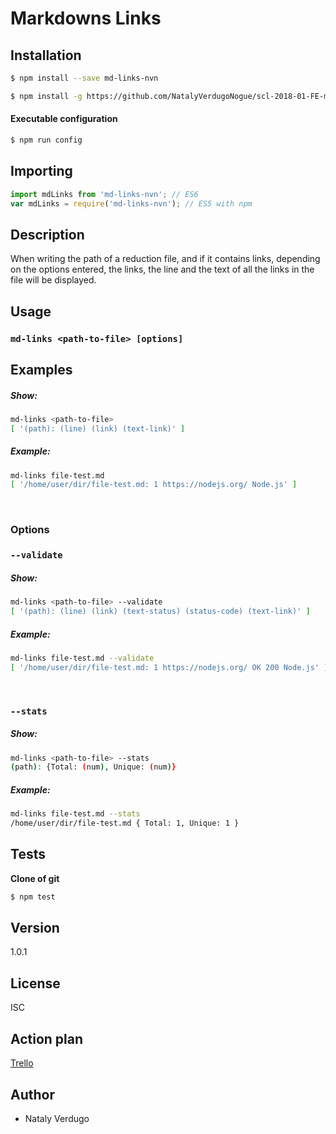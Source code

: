 # Markdowns Links

## Installation

```sh
$ npm install --save md-links-nvn
```
```sh
$ npm install -g https://github.com/NatalyVerdugoNogue/scl-2018-01-FE-markdown 
```

#### Executable configuration

```sh
$ npm run config 
```

## Importing

```javascript
import mdLinks from 'md-links-nvn'; // ES6
var mdLinks = require('md-links-nvn'); // ES5 with npm
```

## Description

When writing the path of a reduction file, and if it contains links, depending on the options entered, the links, the line and the text of all the links in the file will be displayed.


## Usage

### `md-links <path-to-file> [options]`

## Examples

##### Show:
```sh
md-links <path-to-file>
[ '(path): (line) (link) (text-link)' ]
```
##### Example:
```sh
md-links file-test.md
[ '/home/user/dir/file-test.md: 1 https://nodejs.org/ Node.js' ]
```

&nbsp;
### Options

### `--validate`

##### Show:
```sh
md-links <path-to-file> --validate
[ '(path): (line) (link) (text-status) (status-code) (text-link)' ]
```
##### Example:
```sh
md-links file-test.md --validate
[ '/home/user/dir/file-test.md: 1 https://nodejs.org/ OK 200 Node.js' ]
```

&nbsp;
### `--stats`

##### Show:
```sh
md-links <path-to-file> --stats
(path): {Total: (num), Unique: (num)}
```
##### Example:
```sh
md-links file-test.md --stats
/home/user/dir/file-test.md { Total: 1, Unique: 1 }
```


## Tests 
**Clone of git**

```javascript
$ npm test 
```

## Version

1.0.1

## License

ISC

## Action plan

[Trello](https://trello.com/b/uSW6xQs4/markdown-links)

## Author
- Nataly Verdugo 